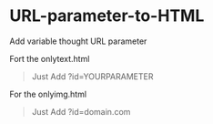# URL-parameter-to-HTML

Add variable thought URL parameter

Fort the onlytext.html

>Just Add ?id=YOURPARAMETER


For the onlyimg.html
>Just Add ?id=domain.com
